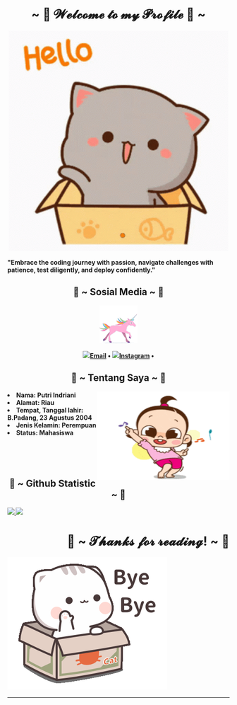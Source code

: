 <body>
<div alight = "center">
<h1 align="center">~ 💖 𝓦𝓮𝓵𝓬𝓸𝓶𝓮 𝓽𝓸 𝓶𝔂 𝓟𝓻𝓸𝓯𝓲𝓵𝓮 💖 ~</h1>
<div align='center'>

![it's me](gif2.gif)

</div>
<p><strong>"Embrace the coding journey with passion, navigate challenges with patience, test diligently, and deploy confidently."
</div>

<h2 align="center"> 🦊 ~ Sosial Media ~ 🦊 </h2>
 <div align="center">
  </div>
  
<div align='center'>

![it's me](unicorn.gif)

</div>
<p align="center"> 
  <a href="mailto:putriindriani123321@gmail.com"><img src="https://img.icons8.com/color/96/000000/email.png" height="30"/>Email</a> •
  <a href="https://www.instagram.com/_ptrii08/"><img src="https://img.icons8.com/color/96/000000/instagram.png" height="30"/>Instagram</a> •
</p>

<h2 align="center"> 🦊 ~ Tentang Saya ~ 🦊 </h2>
 <div align="center">
  </div> 
<img align="right" alt="GIF" height="200px" width="300px" src="gift1.gif" />
 
<li>
 <b>Nama:</b> Putri Indriani</li>
<li>
<b>Alamat:</b> Riau
</li>
<li>
<b>Tempat, Tanggal lahir:</b> B.Padang, 23 Agustus 2004
</li>
<li>
<b>Jenis Kelamin:</b> Perempuan
</li>
<li>
<b>Status:</b> Mahasiswa
</li>

<br><br><br>
</div>

<h2 align="center"> 🦊 ~ Github Statistic ~ 🦊 </h2>
 <div align="center">
  </div> 
<p align="left">
<a href="https://github.com/Iput08">
  <img height="180em" src="https://github-readme-stats-eight-theta.vercel.app/api?username=Iput08&show_icons=true&theme=algolia&include_all_commits=true&count_private=true"/>
  <img height="180em" src="https://github-readme-stats-eight-theta.vercel.app/api/top-langs/?username=Iput08&layout=compact&langs_count=8&theme=algolia"/>
</a>
</p>
</div>
<h1 align="right">💖 ~ 𝓣𝓱𝓪𝓷𝓴𝓼 𝓯𝓸𝓻 𝓻𝓮𝓪𝓭𝓲𝓷𝓰! ~ 💖</h1>
<div align="left">
<img src="gif3.gif">
</div>
<hr>
</div>
</div>
    </center>
</body>

